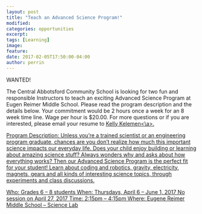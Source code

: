 ```yaml
---
layout: post
title: "Teach an Advanced Science Program!"
modified:
categories: opportunities
excerpt:
tags: [Learning]
image: 
feature: 
date: 2017-02-05T17:50:00-04:00
author: perrin
---
```



WANTED! 

The Central Abbotsford Community School is looking for two fun and responsible Instructors to teach an exciting Advanced Science Program at Eugen Reimer Middle School. Please read the program description and the details below. Your commitment would be 2 hours once a week for an 8 week time line. Wage per hour is $20.00. For more questions or if you are interested, please email your resume to <a href="mailto:kelly.kelemen@abbycommunity.com">Kelly Kelemen<\a>.

Program Description:
Unless you’re a trained scientist or an engineering program graduate, chances are you don’t realize how much this important science impacts our everyday life. Does your child enjoy building or learning about amazing science stuff? Always wonders why and asks about how everything works? Then our Advanced Science Program is the perfect fit for your student! Learn about coding and robotics, gravity, electricity, magnets, gears and all kinds of interesting science topics, through experiments and class discussions.

Who: Grades 6 – 8 students
When: Thursdays, April 6 – June 1, 2017
No session on April 27, 2017
Time: 2:15pm – 4:15pm
Where: Eugene Reimer Middle School – Science Lab
